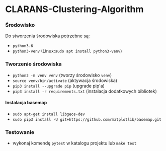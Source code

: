 # CLARANS-Clustering-Algorithm

### Środowisko

Do stworzenia środowiska potrzebne są:
- `python3.6`
- `python3-venv` (Linux:`sudo apt install python3-venv`)

### Tworzenie środowiska
- `python3 -m venv venv` (tworzy środowisko `venv`)
- `source venv/bin/activate` (aktywacja środowiska)
- `pip3 install --upgrade pip` (upgrade pip'a)
- `pip3 install -r requirements.txt` (instalacja dodatkowych bibliotek)

#### Instalacja basemap
- `sudo apt-get install libgeos-dev`
- `sudo pip3 install -U git+https://github.com/matplotlib/basemap.git`

### Testowanie
- wykonaj komendę `pytest` w katalogu projektu lub `make test`